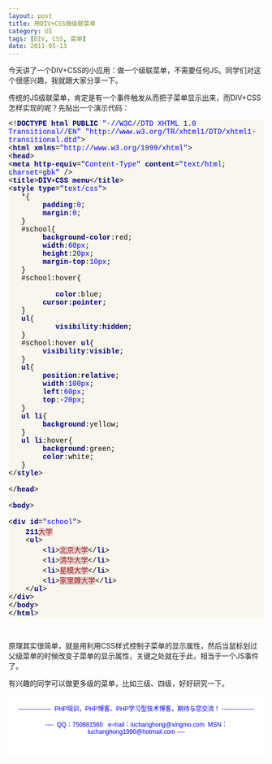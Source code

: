 ```yaml
---
layout: post
title: 用DIV+CSS做级联菜单
category: UI
tags: [DIV, CSS, 菜单]
date: 2011-05-13
---
```

<p>今天讲了一个DIV+CSS的小应用：做一个级联菜单，不需要任何JS。同学们对这个很感兴趣，我就跟大家分享一下。</p>
<p>传统的JS级联菜单，肯定是有一个事件触发从而把子菜单显示出来，而DIV+CSS怎样实现的呢？先贴出一个演示代码：</p>
<div style="background-color: rgb(249, 247, 237);" id="codee_html">
<div style="font-family: &quot;[object HTMLOptionElement]&quot;,&quot;Consolas&quot;,&quot;Lucida Console&quot;,&quot;Courier New&quot;; color: rgb(0, 0, 0); background-color: rgb(249, 247, 237);" class="source"><span style="color: rgb(0, 0, 0);">&lt;!</span><span style="color: rgb(0, 0, 128); font-weight: bold;">DOCTYPE</span> <span style="color: rgb(0, 0, 128); font-weight: bold;">html</span> <span style="color: rgb(0, 0, 128); font-weight: bold;">PUBLIC</span> <span style="color: rgb(0, 0, 255);">&quot;-//W3C//DTD XHTML 1.0 Transitional//EN&quot;</span> <span style="color: rgb(0, 0, 255);">&quot;http://www.w3.org/TR/xhtml1/DTD/xhtml1-transitional.dtd&quot;</span><span style="color: rgb(0, 0, 0);">&gt;</span><br />
<span style="color: rgb(0, 0, 0);">&lt;</span><span style="color: rgb(0, 0, 128); font-weight: bold;">html</span> <span style="color: rgb(0, 0, 128); font-weight: bold;">xmlns</span><span style="color: rgb(0, 0, 0);">=</span><span style="color: rgb(0, 0, 255);">&quot;http://www.w3.org/1999/xhtml&quot;</span><span style="color: rgb(0, 0, 0);">&gt;</span><br />
<span style="color: rgb(0, 0, 0);">&lt;</span><span style="color: rgb(0, 0, 128); font-weight: bold;">head</span><span style="color: rgb(0, 0, 0);">&gt;</span><br />
<span style="color: rgb(0, 0, 0);">&lt;</span><span style="color: rgb(0, 0, 128); font-weight: bold;">meta</span> <span style="color: rgb(0, 0, 128); font-weight: bold;">http-equiv</span><span style="color: rgb(0, 0, 0);">=</span><span style="color: rgb(0, 0, 255);">&quot;Content-Type&quot;</span> <span style="color: rgb(0, 0, 128); font-weight: bold;">content</span><span style="color: rgb(0, 0, 0);">=</span><span style="color: rgb(0, 0, 255);">&quot;text/html; charset=gbk&quot;</span> <span style="color: rgb(0, 0, 0);">/&gt;</span><br />
<span style="color: rgb(0, 0, 0);">&lt;</span><span style="color: rgb(0, 0, 128); font-weight: bold;">title</span><span style="color: rgb(0, 0, 0);">&gt;</span><span style="color: rgb(0, 0, 128); font-weight: bold;">DIV</span><span style="color: rgb(0, 0, 0);">+</span><span style="color: rgb(0, 0, 128); font-weight: bold;">CSS</span> <span style="color: rgb(0, 0, 128); font-weight: bold;">menu</span><span style="color: rgb(0, 0, 0);">&lt;/</span><span style="color: rgb(0, 0, 128); font-weight: bold;">title</span><span style="color: rgb(0, 0, 0);">&gt;</span><br />
<span style="color: rgb(0, 0, 0);">&lt;</span><span style="color: rgb(0, 0, 128); font-weight: bold;">style</span> <span style="color: rgb(0, 0, 128); font-weight: bold;">type</span><span style="color: rgb(0, 0, 0);">=</span><span style="color: rgb(0, 0, 255);">&quot;text/css&quot;</span><span style="color: rgb(0, 0, 0);">&gt;</span><br />
&nbsp;&nbsp; <span style="color: rgb(0, 0, 0);">*</span><span style="color: rgb(0, 0, 0);">{</span><br />
&nbsp;&nbsp;&nbsp;&nbsp;&nbsp;&nbsp;&nbsp; <span style="color: rgb(0, 0, 128); font-weight: bold;">padding</span><span style="color: rgb(0, 0, 0);">:</span><span style="color: rgb(0, 0, 255);">0</span>;<br />
&nbsp;&nbsp;&nbsp;&nbsp;&nbsp;&nbsp;&nbsp; <span style="color: rgb(0, 0, 128); font-weight: bold;">margin</span><span style="color: rgb(0, 0, 0);">:</span><span style="color: rgb(0, 0, 255);">0</span>;<br />
&nbsp;&nbsp; <span style="color: rgb(0, 0, 0);">}</span><br />
&nbsp;&nbsp; <span style="color: rgb(0, 0, 0);">#school</span><span style="color: rgb(0, 0, 0);">{</span><br />
&nbsp;&nbsp;&nbsp;&nbsp;&nbsp;&nbsp;&nbsp; <span style="color: rgb(0, 0, 128); font-weight: bold;">background-color</span><span style="color: rgb(0, 0, 0);">:</span><span style="color: rgb(0, 0, 0);">red</span>;<br />
&nbsp;&nbsp;&nbsp;&nbsp;&nbsp;&nbsp;&nbsp; <span style="color: rgb(0, 0, 128); font-weight: bold;">width</span><span style="color: rgb(0, 0, 0);">:</span><span style="color: rgb(0, 0, 255);">60px</span>;<br />
&nbsp;&nbsp;&nbsp;&nbsp;&nbsp;&nbsp;&nbsp; <span style="color: rgb(0, 0, 128); font-weight: bold;">height</span><span style="color: rgb(0, 0, 0);">:</span><span style="color: rgb(0, 0, 255);">20px</span>;<br />
&nbsp;&nbsp;&nbsp;&nbsp;&nbsp;&nbsp;&nbsp; <span style="color: rgb(0, 0, 128); font-weight: bold;">margin-top</span><span style="color: rgb(0, 0, 0);">:</span><span style="color: rgb(0, 0, 255);">10px</span>;<br />
&nbsp;&nbsp; <span style="color: rgb(0, 0, 0);">}</span><br />
&nbsp;&nbsp; <span style="color: rgb(0, 0, 0);">#school</span><span style="color: rgb(0, 0, 0);">:hover</span><span style="color: rgb(0, 0, 0);">{</span><br />
&nbsp;&nbsp; <br />
&nbsp;&nbsp;&nbsp;&nbsp;&nbsp;&nbsp;&nbsp;&nbsp;&nbsp;&nbsp; <span style="color: rgb(0, 0, 128); font-weight: bold;">color</span><span style="color: rgb(0, 0, 0);">:</span><span style="color: rgb(0, 0, 0);">blue</span>;<br />
&nbsp;&nbsp;&nbsp;&nbsp;&nbsp;&nbsp;&nbsp; <span style="color: rgb(0, 0, 128); font-weight: bold;">cursor</span><span style="color: rgb(0, 0, 0);">:</span><span style="color: rgb(0, 0, 128); font-weight: bold;">pointer</span>;<br />
&nbsp;&nbsp; <span style="color: rgb(0, 0, 0);">}</span><br />
&nbsp;&nbsp; <span style="color: rgb(0, 0, 128); font-weight: bold;">ul</span><span style="color: rgb(0, 0, 0);">{</span><br />
&nbsp;&nbsp;&nbsp;&nbsp;&nbsp;&nbsp;&nbsp;&nbsp;&nbsp;&nbsp; <span style="color: rgb(0, 0, 128); font-weight: bold;">visibility</span><span style="color: rgb(0, 0, 0);">:</span><span style="color: rgb(0, 0, 128); font-weight: bold;">hidden</span>;<br />
&nbsp;&nbsp; <span style="color: rgb(0, 0, 0);">}</span><br />
&nbsp;&nbsp; <span style="color: rgb(0, 0, 0);">#school</span><span style="color: rgb(0, 0, 0);">:hover</span> <span style="color: rgb(0, 0, 128); font-weight: bold;">ul</span><span style="color: rgb(0, 0, 0);">{</span><br />
&nbsp;&nbsp;&nbsp;&nbsp;&nbsp;&nbsp;&nbsp; <span style="color: rgb(0, 0, 128); font-weight: bold;">visibility</span><span style="color: rgb(0, 0, 0);">:</span><span style="color: rgb(0, 0, 128); font-weight: bold;">visible</span>;<br />
&nbsp;&nbsp; <span style="color: rgb(0, 0, 0);">}</span><br />
&nbsp;&nbsp; <span style="color: rgb(0, 0, 128); font-weight: bold;">ul</span><span style="color: rgb(0, 0, 0);">{</span><br />
&nbsp;&nbsp;&nbsp;&nbsp;&nbsp;&nbsp;&nbsp; <span style="color: rgb(0, 0, 128); font-weight: bold;">position</span><span style="color: rgb(0, 0, 0);">:</span><span style="color: rgb(0, 0, 128); font-weight: bold;">relative</span>;<br />
&nbsp;&nbsp;&nbsp;&nbsp;&nbsp;&nbsp;&nbsp; <span style="color: rgb(0, 0, 128); font-weight: bold;">width</span><span style="color: rgb(0, 0, 0);">:</span><span style="color: rgb(0, 0, 255);">100px</span>;<br />
&nbsp;&nbsp;&nbsp;&nbsp;&nbsp;&nbsp;&nbsp; <span style="color: rgb(0, 0, 128); font-weight: bold;">left</span><span style="color: rgb(0, 0, 0);">:</span><span style="color: rgb(0, 0, 255);">60px</span>;<br />
&nbsp;&nbsp;&nbsp;&nbsp;&nbsp;&nbsp;&nbsp; <span style="color: rgb(0, 0, 128); font-weight: bold;">top</span><span style="color: rgb(0, 0, 0);">:-</span><span style="color: rgb(0, 0, 255);">20px</span>;<br />
&nbsp;&nbsp; <span style="color: rgb(0, 0, 0);">}</span><br />
&nbsp;&nbsp; <span style="color: rgb(0, 0, 128); font-weight: bold;">ul</span> <span style="color: rgb(0, 0, 128); font-weight: bold;">li</span><span style="color: rgb(0, 0, 0);">{</span><br />
&nbsp;&nbsp;&nbsp;&nbsp;&nbsp;&nbsp;&nbsp; <span style="color: rgb(0, 0, 128); font-weight: bold;">background</span><span style="color: rgb(0, 0, 0);">:</span><span style="color: rgb(0, 0, 0);">yellow</span>; <br />
&nbsp;&nbsp; <span style="color: rgb(0, 0, 0);">}</span><br />
&nbsp;&nbsp; <span style="color: rgb(0, 0, 128); font-weight: bold;">ul</span> <span style="color: rgb(0, 0, 128); font-weight: bold;">li</span><span style="color: rgb(0, 0, 0);">:hover</span><span style="color: rgb(0, 0, 0);">{</span><br />
&nbsp;&nbsp;&nbsp;&nbsp;&nbsp;&nbsp;&nbsp; <span style="color: rgb(0, 0, 128); font-weight: bold;">background</span><span style="color: rgb(0, 0, 0);">:</span><span style="color: rgb(0, 0, 0);">green</span>;<br />
&nbsp;&nbsp;&nbsp;&nbsp;&nbsp;&nbsp;&nbsp; <span style="color: rgb(0, 0, 128); font-weight: bold;">color</span><span style="color: rgb(0, 0, 0);">:</span><span style="color: rgb(0, 0, 0);">white</span>;<br />
&nbsp;&nbsp; <span style="color: rgb(0, 0, 0);">}</span><br />
<span style="color: rgb(0, 0, 0);">&lt;/</span><span style="color: rgb(0, 0, 128); font-weight: bold;">style</span><span style="color: rgb(0, 0, 0);">&gt;</span><br />
<br />
<span style="color: rgb(0, 0, 0);">&lt;/</span><span style="color: rgb(0, 0, 128); font-weight: bold;">head</span><span style="color: rgb(0, 0, 0);">&gt;</span><br />
<br />
<span style="color: rgb(0, 0, 0);">&lt;</span><span style="color: rgb(0, 0, 128); font-weight: bold;">body</span><span style="color: rgb(0, 0, 0);">&gt;</span><br />
<br />
<span style="color: rgb(0, 0, 0);">&lt;</span><span style="color: rgb(0, 0, 128); font-weight: bold;">div</span> <span style="color: rgb(0, 0, 128); font-weight: bold;">id</span><span style="color: rgb(0, 0, 0);">=</span><span style="color: rgb(0, 0, 255);">&quot;school&quot;</span><span style="color: rgb(0, 0, 0);">&gt;</span><br />
&nbsp;&nbsp;&nbsp; <span style="color: rgb(0, 0, 128); font-weight: bold;">211</span><span style="color: rgb(166, 23, 23); background-color: rgb(227, 210, 210);">大学</span><br />
&nbsp;&nbsp;&nbsp; <span style="color: rgb(0, 0, 0);">&lt;</span><span style="color: rgb(0, 0, 128); font-weight: bold;">ul</span><span style="color: rgb(0, 0, 0);">&gt;</span><br />
&nbsp;&nbsp;&nbsp;&nbsp;&nbsp;&nbsp;&nbsp; <span style="color: rgb(0, 0, 0);">&lt;</span><span style="color: rgb(0, 0, 128); font-weight: bold;">li</span><span style="color: rgb(0, 0, 0);">&gt;</span><span style="color: rgb(166, 23, 23); background-color: rgb(227, 210, 210);">北京大学</span><span style="color: rgb(0, 0, 0);">&lt;/</span><span style="color: rgb(0, 0, 128); font-weight: bold;">li</span><span style="color: rgb(0, 0, 0);">&gt;</span><br />
&nbsp;&nbsp;&nbsp;&nbsp;&nbsp;&nbsp;&nbsp; <span style="color: rgb(0, 0, 0);">&lt;</span><span style="color: rgb(0, 0, 128); font-weight: bold;">li</span><span style="color: rgb(0, 0, 0);">&gt;</span><span style="color: rgb(166, 23, 23); background-color: rgb(227, 210, 210);">清华大学</span><span style="color: rgb(0, 0, 0);">&lt;/</span><span style="color: rgb(0, 0, 128); font-weight: bold;">li</span><span style="color: rgb(0, 0, 0);">&gt;</span><br />
&nbsp;&nbsp;&nbsp;&nbsp;&nbsp;&nbsp;&nbsp; <span style="color: rgb(0, 0, 0);">&lt;</span><span style="color: rgb(0, 0, 128); font-weight: bold;">li</span><span style="color: rgb(0, 0, 0);">&gt;</span><span style="color: rgb(166, 23, 23); background-color: rgb(227, 210, 210);">星模大学</span><span style="color: rgb(0, 0, 0);">&lt;/</span><span style="color: rgb(0, 0, 128); font-weight: bold;">li</span><span style="color: rgb(0, 0, 0);">&gt;</span><br />
&nbsp;&nbsp;&nbsp;&nbsp;&nbsp;&nbsp;&nbsp; <span style="color: rgb(0, 0, 0);">&lt;</span><span style="color: rgb(0, 0, 128); font-weight: bold;">li</span><span style="color: rgb(0, 0, 0);">&gt;</span><span style="color: rgb(166, 23, 23); background-color: rgb(227, 210, 210);">家里蹲大学</span><span style="color: rgb(0, 0, 0);">&lt;/</span><span style="color: rgb(0, 0, 128); font-weight: bold;">li</span><span style="color: rgb(0, 0, 0);">&gt;</span><br />
&nbsp;&nbsp;&nbsp; <span style="color: rgb(0, 0, 0);">&lt;/</span><span style="color: rgb(0, 0, 128); font-weight: bold;">ul</span><span style="color: rgb(0, 0, 0);">&gt;</span><br />
<span style="color: rgb(0, 0, 0);">&lt;/</span><span style="color: rgb(0, 0, 128); font-weight: bold;">div</span><span style="color: rgb(0, 0, 0);">&gt;</span><br />
<span style="color: rgb(0, 0, 0);">&lt;/</span><span style="color: rgb(0, 0, 128); font-weight: bold;">body</span><span style="color: rgb(0, 0, 0);">&gt;</span><br />
<span style="color: rgb(0, 0, 0);">&lt;/</span><span style="color: rgb(0, 0, 128); font-weight: bold;">html</span><span style="color: rgb(0, 0, 0);">&gt;</span></div>
</div>
<p>&nbsp;</p>
<p>原理其实很简单，就是用利用CSS样式控制子菜单的显示属性，然后当鼠标划过父级菜单的时候改变子菜单的显示属性，关键之处就在于此，相当于一个JS事件了。</p>
<p>有兴趣的同学可以做更多级的菜单，比如三级、四级，好好研究一下。</p>
<div style="background-color: rgb(255, 255, 255); padding-top: 5px; padding-right: 5px; padding-bottom: 5px; padding-left: 5px; margin-top: 0px; margin-right: 0px; margin-bottom: 0px; margin-left: 0px; font-family: Arial, Verdana, sans-serif; font-size: 12px; ">
<p style="text-align: center;"><span style="color: rgb(0, 0, 255);">----------------&nbsp; PHP培训，PHP博客、PHP学习型技术博客，期待与您交流！ ----------------<br />
<br />
----&nbsp; QQ：750881560&nbsp;&nbsp; e-mail：luchanghong@xingmo.com&nbsp; MSN：luchanghong1990@hotmail.com ----</span></p>
<p style="text-align: center;">&nbsp;</p>
</div>
